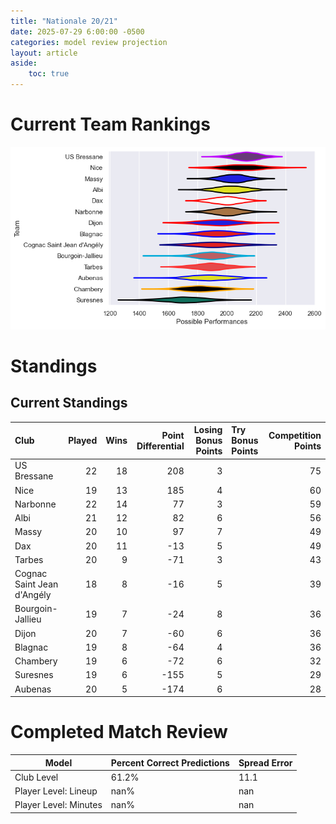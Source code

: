 ```yaml
---  
title: "Nationale 20/21"  
date: 2025-07-29 6:00:00 -0500  
categories: model review projection  
layout: article  
aside:  
    toc: true  
---
```

# Current Team Rankings


![Club Rankings](plots/rankings_Nationale_2021.png)
# Standings

## Current Standings


| Club                       |   Played |   Wins |   Point Differential |   Losing Bonus Points | Try Bonus Points   |   Competition Points |
|:---------------------------|---------:|-------:|---------------------:|----------------------:|:-------------------|---------------------:|
| US Bressane                |       22 |     18 |                  208 |                     3 |                    |                   75 |
| Nice                       |       19 |     13 |                  185 |                     4 |                    |                   60 |
| Narbonne                   |       22 |     14 |                   77 |                     3 |                    |                   59 |
| Albi                       |       21 |     12 |                   82 |                     6 |                    |                   56 |
| Massy                      |       20 |     10 |                   97 |                     7 |                    |                   49 |
| Dax                        |       20 |     11 |                  -13 |                     5 |                    |                   49 |
| Tarbes                     |       20 |      9 |                  -71 |                     3 |                    |                   43 |
| Cognac Saint Jean d'Angély |       18 |      8 |                  -16 |                     5 |                    |                   39 |
| Bourgoin-Jallieu           |       19 |      7 |                  -24 |                     8 |                    |                   36 |
| Dijon                      |       20 |      7 |                  -60 |                     6 |                    |                   36 |
| Blagnac                    |       19 |      8 |                  -64 |                     4 |                    |                   36 |
| Chambery                   |       19 |      6 |                  -72 |                     6 |                    |                   32 |
| Suresnes                   |       19 |      6 |                 -155 |                     5 |                    |                   29 |
| Aubenas                    |       20 |      5 |                 -174 |                     6 |                    |                   28 |



# Completed Match Review


| Model | Percent Correct Predictions | Spread Error |
| ------ | ------ | ------ |
| Club Level | 61.2% | 11.1 |
| Player Level: Lineup | nan% | nan |
| Player Level: Minutes | nan% | nan |

